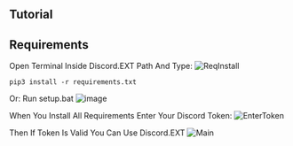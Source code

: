 ## Tutorial

## Requirements
Open Terminal Inside Discord.EXT Path And Type:
![ReqInstall](https://github.com/RaySoftworks/Discord.EXT/assets/130923455/a3c1d406-788e-4bb7-b624-21e4f6f979b5)
```
pip3 install -r requirements.txt
```
Or:
Run setup.bat 
![image](https://github.com/RaySoftworks/Discord.EXT/assets/130923455/e8355e92-64af-4058-8781-0d4065568a52)




When You Install All Requirements Enter Your Discord Token:
![EnterToken](https://github.com/RaySoftworks/Discord.EXT/assets/130923455/ff9dc7dc-5c4b-47f8-aeea-726946ff5319)


Then If Token Is Valid You Can Use Discord.EXT
![Main](https://github.com/RaySoftworks/Discord.EXT/assets/130923455/068a466b-1d31-4eaa-bf69-cccb50d608e7)
